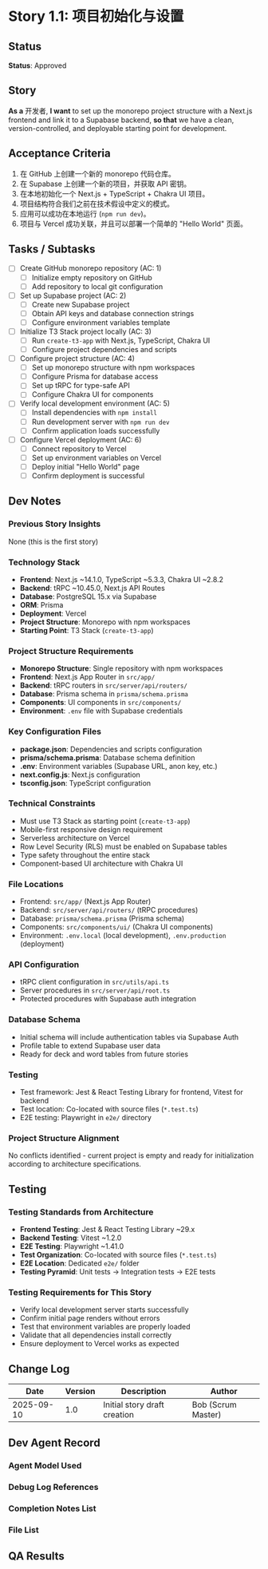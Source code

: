 # <!-- Powered by BMAD™ Core -->

# Story 1.1: 项目初始化与设置

## Status

**Status**: Approved

## Story

**As a** 开发者,
**I want** to set up the monorepo project structure with a Next.js frontend and link it to a Supabase backend,
**so that** we have a clean, version-controlled, and deployable starting point for development.

## Acceptance Criteria

1.  在 GitHub 上创建一个新的 monorepo 代码仓库。
2.  在 Supabase 上创建一个新的项目，并获取 API 密钥。
3.  在本地初始化一个 Next.js + TypeScript + Chakra UI 项目。
4.  项目结构符合我们之前在技术假设中定义的模式。
5.  应用可以成功在本地运行 (`npm run dev`)。
6.  项目与 Vercel 成功关联，并且可以部署一个简单的 "Hello World" 页面。

## Tasks / Subtasks

- [ ] Create GitHub monorepo repository (AC: 1)
  - [ ] Initialize empty repository on GitHub
  - [ ] Add repository to local git configuration
- [ ] Set up Supabase project (AC: 2)
  - [ ] Create new Supabase project
  - [ ] Obtain API keys and database connection strings
  - [ ] Configure environment variables template
- [ ] Initialize T3 Stack project locally (AC: 3)
  - [ ] Run `create-t3-app` with Next.js, TypeScript, Chakra UI
  - [ ] Configure project dependencies and scripts
- [ ] Configure project structure (AC: 4)
  - [ ] Set up monorepo structure with npm workspaces
  - [ ] Configure Prisma for database access
  - [ ] Set up tRPC for type-safe API
  - [ ] Configure Chakra UI for components
- [ ] Verify local development environment (AC: 5)
  - [ ] Install dependencies with `npm install`
  - [ ] Run development server with `npm run dev`
  - [ ] Confirm application loads successfully
- [ ] Configure Vercel deployment (AC: 6)
  - [ ] Connect repository to Vercel
  - [ ] Set up environment variables on Vercel
  - [ ] Deploy initial "Hello World" page
  - [ ] Confirm deployment is successful

## Dev Notes

### Previous Story Insights
None (this is the first story)

### Technology Stack
- **Frontend**: Next.js ~14.1.0, TypeScript ~5.3.3, Chakra UI ~2.8.2
- **Backend**: tRPC ~10.45.0, Next.js API Routes
- **Database**: PostgreSQL 15.x via Supabase
- **ORM**: Prisma
- **Deployment**: Vercel
- **Project Structure**: Monorepo with npm workspaces
- **Starting Point**: T3 Stack (`create-t3-app`)

### Project Structure Requirements
- **Monorepo Structure**: Single repository with npm workspaces
- **Frontend**: Next.js App Router in `src/app/`
- **Backend**: tRPC routers in `src/server/api/routers/`
- **Database**: Prisma schema in `prisma/schema.prisma`
- **Components**: UI components in `src/components/`
- **Environment**: `.env` file with Supabase credentials

### Key Configuration Files
- **package.json**: Dependencies and scripts configuration
- **prisma/schema.prisma**: Database schema definition
- **.env**: Environment variables (Supabase URL, anon key, etc.)
- **next.config.js**: Next.js configuration
- **tsconfig.json**: TypeScript configuration

### Technical Constraints
- Must use T3 Stack as starting point (`create-t3-app`)
- Mobile-first responsive design requirement
- Serverless architecture on Vercel
- Row Level Security (RLS) must be enabled on Supabase tables
- Type safety throughout the entire stack
- Component-based UI architecture with Chakra UI

### File Locations
- Frontend: `src/app/` (Next.js App Router)
- Backend: `src/server/api/routers/` (tRPC procedures)
- Database: `prisma/schema.prisma` (Prisma schema)
- Components: `src/components/ui/` (Chakra UI components)
- Environment: `.env.local` (local development), `.env.production` (deployment)

### API Configuration
- tRPC client configuration in `src/utils/api.ts`
- Server procedures in `src/server/api/root.ts`
- Protected procedures with Supabase auth integration

### Database Schema
- Initial schema will include authentication tables via Supabase Auth
- Profile table to extend Supabase user data
- Ready for deck and word tables from future stories

### Testing
- Test framework: Jest & React Testing Library for frontend, Vitest for backend
- Test location: Co-located with source files (`*.test.ts`)
- E2E testing: Playwright in `e2e/` directory

### Project Structure Alignment
No conflicts identified - current project is empty and ready for initialization according to architecture specifications.

## Testing

### Testing Standards from Architecture
- **Frontend Testing**: Jest & React Testing Library ~29.x
- **Backend Testing**: Vitest ~1.2.0  
- **E2E Testing**: Playwright ~1.41.0
- **Test Organization**: Co-located with source files (`*.test.ts`)
- **E2E Location**: Dedicated `e2e/` folder
- **Testing Pyramid**: Unit tests → Integration tests → E2E tests

### Testing Requirements for This Story
- Verify local development server starts successfully
- Confirm initial page renders without errors
- Test that environment variables are properly loaded
- Validate that all dependencies install correctly
- Ensure deployment to Vercel works as expected

## Change Log

| Date | Version | Description | Author |
| --- | --- | --- | --- |
| 2025-09-10 | 1.0 | Initial story draft creation | Bob (Scrum Master) |

## Dev Agent Record

### Agent Model Used

### Debug Log References

### Completion Notes List

### File List

## QA Results